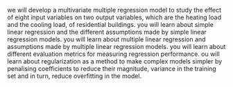 we will develop a multivariate multiple regression model to study the effect of eight input variables on two output variables, which are the heating load and the cooling load, of residential buildings.
you will learn about simple linear regression and the different assumptions made by simple linear regression models.
you will learn about multiple linear regression and assumptions made by multiple linear regression models.
you will learn about different evaluation metrics for measuring regression performance.
ou will learn about regularization as a method to make complex models simpler by penalising coefficients to reduce their magnitude, variance in the training set and in turn, reduce overfitting in the model.
